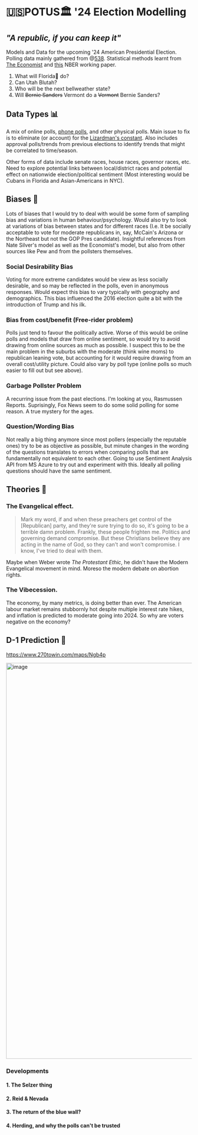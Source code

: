 # 🇺🇸POTUS🏛️ '24 Election Modelling 

## *"A republic, if you can keep it"*

Models and Data for the upcoming '24 American Presidential Election. Polling data mainly gathered from @[538](https://abcnews.go.com/538). Statistical methods learnt from [The Economist](https://www.economist.com/the-economist-explains/2022/09/09/how-does-the-economists-midterms-election-model-work) and [this](https://www.nber.org/system/files/working_papers/w12053/w12053.pdf) NBER working paper.

1. What will Florida🤪 do?
2. Can Utah Blutah?
3. Who will be the next bellweather state?
4. Will ~~Bernie Sanders~~ Vermont do a ~~Vermont~~ Bernie Sanders?

## Data Types 📊
A mix of online polls, [phone polls](https://www.pewresearch.org/short-reads/2019/02/27/what-our-transition-to-online-polling-means-for-decades-of-phone-survey-trends/), and other physical polls. Main issue to fix is to eliminate (or account) for the [Lizardman's constant](https://slatestarcodex.com/2013/04/12/noisy-poll-results-and-reptilian-muslim-climatologists-from-mars/). Also includes approval polls/trends from previous elections to identify trends that might be correlated to time/season.

Other forms of data include senate races, house races, governor races, etc. Need to explore potential links between local/district races and potential effect on nationwide election/political sentiment (Most interesting would be Cubans in Florida and Asian-Americans in NYC).

## Biases 👀
Lots of biases that I would try to deal with would be some form of sampling bias and variations in human behaviour/psychology. Would also try to look at variations of bias between states and for different races (I.e. It be socially acceptable to vote for moderate republicans in, say, McCain's Arizona or the Northeast but not the GOP Pres candidate). Insightful references from Nate Silver's model as well as the Economist's model, but also from other sources like Pew and from the pollsters themselves.

### Social Desirability Bias
Voting for more extreme candidates would be view as less socially desirable, and so may be reflected in the polls, even in anonymous responses. Would expect this bias to vary typically with geography and demographics. This bias influenced the 2016 election quite a bit with the introduction of Trump and his ilk.

### Bias from cost/benefit (Free-rider problem)
Polls just tend to favour the politically active. Worse of this would be online polls and models that draw from online sentiment, so would try to avoid drawing from online sources as much as possible. I suspect this to be the main problem in the suburbs with the moderate (think wine moms) to republican leaning vote, but accounting for it would require drawing from an overall cost/utility picture. Could also vary by poll type (online polls so much easier to fill out but see above).

### Garbage Pollster Problem
A recurring issue from the past elections. I'm looking at you, Rasmussen Reports. Suprisingly, Fox News seem to do some solid polling for some reason. A true mystery for the ages.

### Question/Wording Bias
Not really a big thing anymore since most pollers (especially the reputable ones) try to be as objective as possible, but minute changes in the wording of the questions translates to errors when comparing polls that are fundamentally not equivalent to each other. Going to use Sentiment Analysis API from MS Azure to try out and experiment with this. Ideally all polling questions should have the same sentiment.

## Theories 💭

### The Evangelical effect.

> Mark my word, if and when these preachers get control of the [Republican] party, and they're sure trying to do so, it's going to be a terrible damn problem. Frankly, these people frighten me. Politics and governing demand compromise. But these Christians believe they are acting in the name of God, so they can't and won't compromise. I know, I've tried to deal with them.

Maybe when Weber wrote *The Protestant Ethic*, he didn't have the Modern Evangelical movement in mind. Moreso the modern debate on abortion rights. 

### The Vibecession.

The economy, by many metrics, is doing better than ever. The American labour market remains stubbornly hot despite multiple interest rate hikes, and inflation is predicted to moderate going into 2024. So why are voters negative on the economy? 

## D-1 Prediction 🤞

https://www.270towin.com/maps/Ngb4p

<img width="1071" alt="image" src="https://github.com/user-attachments/assets/f3dc42fc-7196-40f3-9b1d-22e47de9d260">

### Developments 

#### 1. The Selzer thing

#### 2. Reid & Nevada

#### 3. The return of the blue wall?

#### 4. Herding, and why the polls can't be trusted


